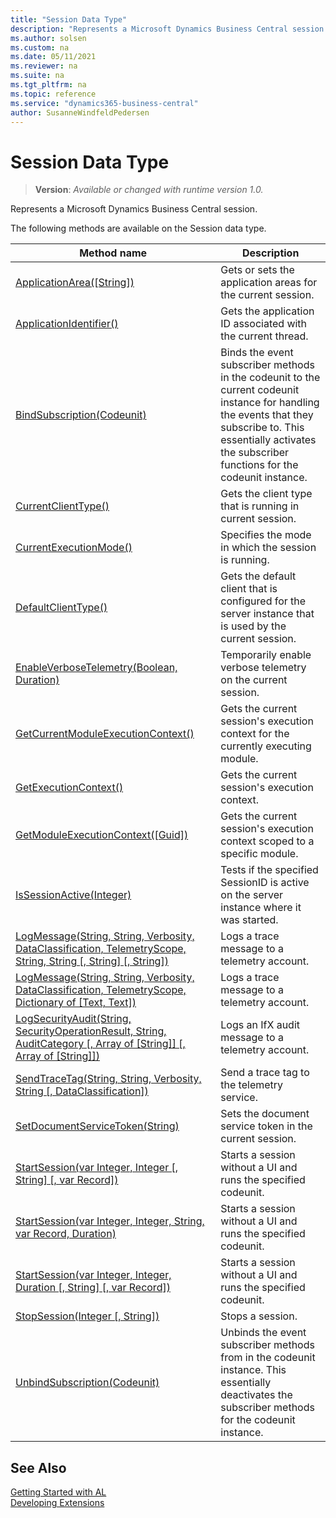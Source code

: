 ```yaml
---
title: "Session Data Type"
description: "Represents a Microsoft Dynamics Business Central session."
ms.author: solsen
ms.custom: na
ms.date: 05/11/2021
ms.reviewer: na
ms.suite: na
ms.tgt_pltfrm: na
ms.topic: reference
ms.service: "dynamics365-business-central"
author: SusanneWindfeldPedersen
---
```

[//]: # (START>DO_NOT_EDIT)
[//]: # (IMPORTANT:Do not edit any of the content between here and the END>DO_NOT_EDIT.)
[//]: # (Any modifications should be made in the .xml files in the ModernDev repo.)
# Session Data Type
> **Version**: _Available or changed with runtime version 1.0._

Represents a Microsoft Dynamics Business Central session.


The following methods are available on the Session data type.


|Method name|Description|
|-----------|-----------|
|[ApplicationArea([String])](session-applicationarea-method.md)|Gets or sets the application areas for the current session.|
|[ApplicationIdentifier()](session-applicationidentifier-method.md)|Gets the application ID associated with the current thread.|
|[BindSubscription(Codeunit)](session-bindsubscription-method.md)|Binds the event subscriber methods in the codeunit to the current codeunit instance for handling the events that they subscribe to. This essentially activates the subscriber functions for the codeunit instance.|
|[CurrentClientType()](session-currentclienttype-method.md)|Gets the client type that is running in current session.|
|[CurrentExecutionMode()](session-currentexecutionmode-method.md)|Specifies the mode in which the session is running.|
|[DefaultClientType()](session-defaultclienttype-method.md)|Gets the default client that is configured for the server instance that is used by the current session.|
|[EnableVerboseTelemetry(Boolean, Duration)](session-enableverbosetelemetry-method.md)|Temporarily enable verbose telemetry on the current session.|
|[GetCurrentModuleExecutionContext()](session-getcurrentmoduleexecutioncontext-method.md)|Gets the current session's execution context for the currently executing module.|
|[GetExecutionContext()](session-getexecutioncontext-method.md)|Gets the current session's execution context.|
|[GetModuleExecutionContext([Guid])](session-getmoduleexecutioncontext-method.md)|Gets the current session's execution context scoped to a specific module.|
|[IsSessionActive(Integer)](session-issessionactive-method.md)|Tests if the specified SessionID is active on the server instance where it was started.|
|[LogMessage(String, String, Verbosity, DataClassification, TelemetryScope, String, String [, String] [, String])](session-logmessage-string-string-verbosity-dataclassification-telemetryscope-string-string-string-string-method.md)|Logs a trace message to a telemetry account.|
|[LogMessage(String, String, Verbosity, DataClassification, TelemetryScope, Dictionary of [Text, Text])](session-logmessage-string-string-verbosity-dataclassification-telemetryscope-dictionary[text,text]-method.md)|Logs a trace message to a telemetry account.|
|[LogSecurityAudit(String, SecurityOperationResult, String, AuditCategory [, Array of [String]] [, Array of [String]])](session-logsecurityaudit-method.md)|Logs an IfX audit message to a telemetry account.|
|[SendTraceTag(String, String, Verbosity, String [, DataClassification])](session-sendtracetag-method.md)|Send a trace tag to the telemetry service.|
|[SetDocumentServiceToken(String)](session-setdocumentservicetoken-method.md)|Sets the document service token in the current session.|
|[StartSession(var Integer, Integer [, String] [, var Record])](session-startsession-integer-integer-string-table-method.md)|Starts a session without a UI and runs the specified codeunit.|
|[StartSession(var Integer, Integer, String, var Record, Duration)](session-startsession-integer-integer-string-table-duration-method.md)|Starts a session without a UI and runs the specified codeunit.|
|[StartSession(var Integer, Integer, Duration [, String] [, var Record])](session-startsession-integer-integer-duration-string-table-method.md)|Starts a session without a UI and runs the specified codeunit.|
|[StopSession(Integer [, String])](session-stopsession-method.md)|Stops a session.|
|[UnbindSubscription(Codeunit)](session-unbindsubscription-method.md)|Unbinds the event subscriber methods from in the codeunit instance. This essentially deactivates the subscriber methods for the codeunit instance.|


[//]: # (IMPORTANT: END>DO_NOT_EDIT)
## See Also  
[Getting Started with AL](../../devenv-get-started.md)  
[Developing Extensions](../../devenv-dev-overview.md)  